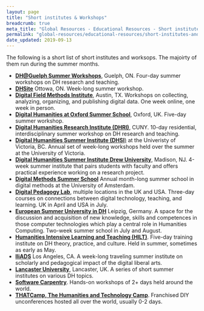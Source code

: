 ```yaml
---
layout: page
title: "Short institutes & Workshops"
breadcrumb: true
meta_title: "Global Resources - Educational Resources - Short institutes & Workshops"
permalink: "global-resources/educational-resources/short-institutes-and-workshops/"
date_updated: 2019-09-13
---
```


The following is a short list of short institutes and worksops. The majoirty of them run during the summer months. 

 -  [**DH@Guelph Summer Workshops**](https://www.uoguelph.ca/arts/dhguelph/summer2019), Guelph, ON. Four-day summer workshops on DH research and teaching.
 -  [**DHSite**](https://dhsite.org/) Ottowa, ON. Week-long summer workshop.
 -  [**Digital Field Methods Institute**](https://dfmi.dwrl.utexas.edu/), Austin, TX. Workshops on collecting, analyzing, organizing, and publishing digital data. One week online, one week in person. 
 -  [**Digital Humanities at Oxford Summer School**](http://digital.humanities.ox.ac.uk/dhoxss/), Oxford, UK. Five-day summer workshop.
-  [**Digital Humanities Research Institute (DHRI)**](http://dhinstitutes.org/), CUNY. 10-day residential, interdisciplinary summer workshop on DH research and teaching.
 -  [**Digital Humanities Summer Institute (DHSI**)](http://www.dhsi.org/) at the Univeristy of Victoria, BC. Annual set of week-long workshops held over the summer at the University of Victoria.  
 -  [**Digital Humanities Summer Institute Drew University**](http://www.drew.edu/digital-humanities/about-us/summer-institute/), Madison, NJ. 4-week summer institute that pairs students with faculty and offers practical experience working on a research project.
 -  [**Digital Methods Summer School**](https://summerschool.uva.nl/content/summer-courses/digital-methods-summer-school/digital-methods-summer-school.html?0=&1568900666236) Annual month-long summer school in digital methods at the University of Amsterdam. 
 -  [**Digital Pedagogy Lab**](http://www.digitalpedagogylab.com/), multiple locations in the UK and USA. Three-day courses on connections between digital technology, teaching, and learning. UK in April and USA in July.
 -  [**European Summer University in DH**](http://esu.culintec.de/?q=) Leipzig, Germany. A space for the discussion and acquisition of new knowledge, skills and competences in those computer technologies which play a central role in Humanities Computing. Two-week summer school in July and August. 
 -  [**Humanities Intensive Learning and Teaching (HILT)**](http://dhtraining.org/hilt/). Five-day training institute on DH theory, practice, and culture. Held in summer, sometimes as early as May.
 -  [**IliADS**](https://iliads.org/) Los Angeles, CA. A week-long traveling summer institute on scholarly and pedagogical impact of the digital liberal arts. 
 -  [**Lancaster University**](http://ucrel.lancs.ac.uk/summerschool/), Lancaster, UK.  A series of short summer institutes on various DH topics.
 -  [**Software Carpentry**](https://software-carpentry.org/). Hands-on workshops of 2+ days held around the world.
 -  [**THATCamp, The Humanities and Technology Camp**](http://thatcamp.org/). Franchised DIY unconferences hosted all over the world, usually 0-2 days.
